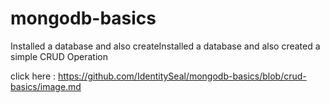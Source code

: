 # mongodb-basics
Installed a database and also createInstalled a database and also created a simple CRUD Operation


click here : https://github.com/IdentitySeal/mongodb-basics/blob/crud-basics/image.md
